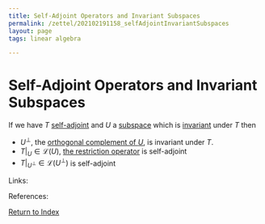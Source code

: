```yaml
---
title: Self-Adjoint Operators and Invariant Subspaces
permalink: /zettel/202102191158_selfAdjointInvariantSubspaces
layout: page
tags: linear algebra

---
```

# Self-Adjoint Operators and Invariant Subspaces

If we have $T$ [self-adjoint](202102162040_selfAdjointOperator) and $U$ a [subspace](202102061429_subspaceDefinition) which is 
[invariant](202102120907_invariantSubspace) under $T$ then
- $U^{\bot}$, the [orthogonal complement of $U$](202102151112_orthogonalComplementDefinition), is invariant under $T$.
- $T \vert_U \in \mathcal{L}(U)$, [the restriction operator](202102121258_restrictionOperatorDefinition) is self-adjoint
- $T \vert_{U^{\bot}} \in \mathcal{L}(U^{\bot})$ is self-adjoint

Links: 

References: 

[Return to Index](index)